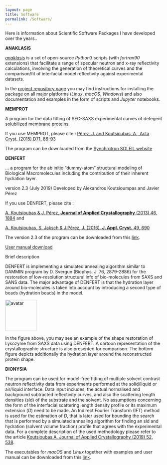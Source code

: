 ```yaml
---
layout: page
title: Software
permalink: /Software/
---
```


Here is information about Scientific Software Packages I have developed over the years..

**ANAKLASIS**

[_anaklasis_](https://doi.org/10.1107/S1600576721009262) is a set of open-source _Python3_ scripts (with _fortran90_ extensions) that facilitate a range of specular neutron and x-ray reflectivity calculations, involving the generation of theoretical curves and the comparison/fit of interfacial model reflectivity against experimental datasets. 

In the [project repository page](https://github.com/alexandros-koutsioumpas/anaklasis) you may find instructions for installing the package on all major platforms (_Linux_, _macOS_, _Windows_) and also documentation and examples in the form of scripts and _Jupyter_ notebooks.

**MEMPROT**

A program for the data fitting of SEC-SAXS experimental curves of detegent solubilized membrane proteins.

If you use MEMPROT, please cite :
[Pérez, J. and Koutsioubas, A., Acta Cryst. (2015) D71, 86-93](http://dx.doi.org/10.1107/S1399004714016678)

The program can be downloaded from the [Synchrotron SOLEIL website](https://www.synchrotron-soleil.fr/en/beamlines/swing)

**DENFERT**

... a program for the ab initio “dummy-atom” structural modeling of Biological Macromolecules including the contribution of their inherent hydration layer.

version 2.3 (July 2019)
Developed by Alexandros Koutsioumpas and Javier Pérez

If you use DENFERT, please cite :

[A. Koutsioubas & J. Pérez, **Journal of Applied Crystallography** (2013) 46, 1884](http://scripts.iucr.org/cgi-bin/paper?kk5146) and

[A. Koutsioubas, S. Jaksch & J.Pérez, J. (2016). **J. Appl. Cryst.** 49, 690](http://dx.doi.org/10.1107/S1600576716003393)

The version 2.3 of the program can be downloaded from this [link]({{site.baseurl}}/assets/denfert_v2p3.zip).

[User manual download]({{site.baseurl}}/assets/denfert_manual.pdf)

Brief description


DENFERT is implementing a simulated annealing algorithm similar to DAMMIN program by D. Svergun (Biophys. J. 76, 2879-2886) for the restoration of low-resolution structural info of bio-molecules from SAXS and SANS data. The major advantage of DENFERT is that the hydration layer around bio-molecules is taken into account by introducing a second type of beads (hydration beads) in the model.

<img src="{{site.baseurl}}/assets/img-denfert.jpg" alt="avatar" width="100"/>

In the figure above, you may see an example of the shape restoration of Lysozyme from SAXS data using DENFERT. A cartoon representation of the crystallographic structure is also presented for comparison. The bottom figure depicts additionally the hydration layer around the reconstructed protein shape.


**DIONYSIA**

The program can be used for model-free fitting of multiple solvent contrast neutron reflectivity data from experiments performed at the solid/liquid or air/liquid interface. Data input includes, the actual normalised and background subtracted reflectivity curves, and also the scattering length densities (sld) of the substrate and the solvent. No assumptions concerning the form of the interfacial scattering length density profile or its maximum extension (_D_) need to be made. An Indirect Fourier Transform (IFT) method is used for the estimation of _D_, that is later used for bounding the search that is performed by a simulated annealing algorithm for finding an sld and hydration (solvent volume fraction) profile that agrees with the experimental data. For a complete description of the used methodology please refer to the article [Koutsioubas A. Journal of Applied Crystallography (2019) 52, 538](https://doi.org/10.1107/S1600576719003534).

The executables for _macOS_ and _Linux_ together with examples and user manual can be downloaded from this [link](https://doi.org//10.1107/S1600576719003534/kc5089sup1.zip).
